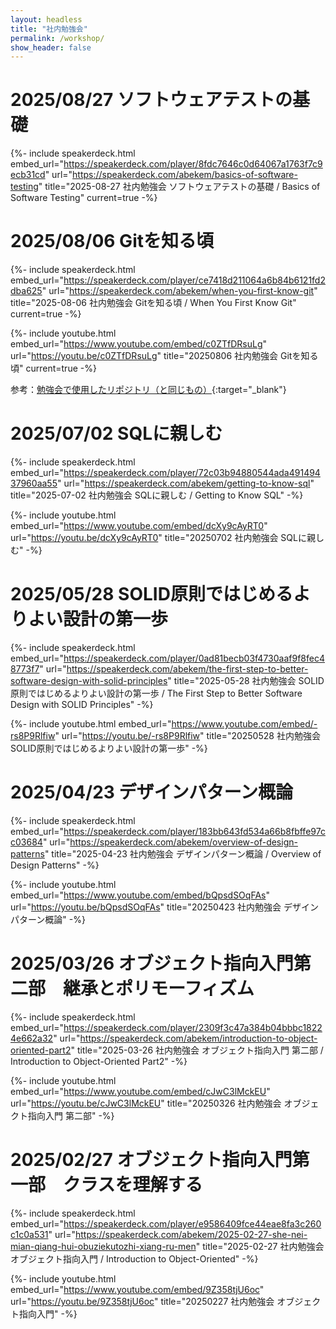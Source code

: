 ```yaml
---
layout: headless
title: "社内勉強会"
permalink: /workshop/
show_header: false
---
```


# 2025/08/27 ソフトウェアテストの基礎


{%- include speakerdeck.html 
    embed_url="https://speakerdeck.com/player/8fdc7646c0d64067a1763f7c9ecb31cd"
    url="https://speakerdeck.com/abekem/basics-of-software-testing"
    title="2025-08-27 社内勉強会 ソフトウェアテストの基礎 / Basics of Software Testing" 
    current=true -%}


# 2025/08/06 Gitを知る頃


{%- include speakerdeck.html 
    embed_url="https://speakerdeck.com/player/ce7418d211064a6b84b6121fd2dba625"
    url="https://speakerdeck.com/abekem/when-you-first-know-git"
    title="2025-08-06 社内勉強会 Gitを知る頃 / When You First Know Git" 
    current=true -%}


{%- include youtube.html
    embed_url="https://www.youtube.com/embed/c0ZTfDRsuLg"
    url="https://youtu.be/c0ZTfDRsuLg"
    title="20250806 社内勉強会 Gitを知る頃"
    current=true -%}


参考：[勉強会で使用したリポジトリ（と同じもの）](https://github.com/abekem/git-hands-on){:target="_blank"}


# 2025/07/02 SQLに親しむ


{%- include speakerdeck.html 
    embed_url="https://speakerdeck.com/player/72c03b94880544ada49149437960aa55"
    url="https://speakerdeck.com/abekem/getting-to-know-sql"
    title="2025-07-02 社内勉強会 SQLに親しむ / Getting to Know SQL" -%}


{%- include youtube.html
    embed_url="https://www.youtube.com/embed/dcXy9cAyRT0"
    url="https://youtu.be/dcXy9cAyRT0"
    title="20250702 社内勉強会 SQLに親しむ" -%}


# 2025/05/28 SOLID原則ではじめるよりよい設計の第一歩


{%- include speakerdeck.html 
    embed_url="https://speakerdeck.com/player/0ad81becb03f4730aaf9f8fec48773f7"
    url="https://speakerdeck.com/abekem/the-first-step-to-better-software-design-with-solid-principles"
    title="2025-05-28 社内勉強会 SOLID原則ではじめるよりよい設計の第一歩 / The First Step to Better Software Design with SOLID Principles" -%}


{%- include youtube.html
    embed_url="https://www.youtube.com/embed/-rs8P9Rlfiw"
    url="https://youtu.be/-rs8P9Rlfiw"
    title="20250528 社内勉強会 SOLID原則ではじめるよりよい設計の第一歩" -%}


# 2025/04/23 デザインパターン概論


{%- include speakerdeck.html 
    embed_url="https://speakerdeck.com/player/183bb643fd534a66b8fbffe97cc03684"
    url="https://speakerdeck.com/abekem/overview-of-design-patterns"
    title="2025-04-23 社内勉強会 デザインパターン概論 / Overview of Design Patterns" -%}


{%- include youtube.html
    embed_url="https://www.youtube.com/embed/bQpsdSOqFAs"
    url="https://youtu.be/bQpsdSOqFAs"
    title="20250423 社内勉強会 デザインパターン概論" -%}


# 2025/03/26 オブジェクト指向入門第二部　継承とポリモーフィズム


{%- include speakerdeck.html 
    embed_url="https://speakerdeck.com/player/2309f3c47a384b04bbbc18224e662a32"
    url="https://speakerdeck.com/abekem/introduction-to-object-oriented-part2"
    title="2025-03-26 社内勉強会 オブジェクト指向入門 第二部 / Introduction to Object-Oriented Part2" -%}


{%- include youtube.html
    embed_url="https://www.youtube.com/embed/cJwC3lMckEU"
    url="https://youtu.be/cJwC3lMckEU"
    title="20250326 社内勉強会 オブジェクト指向入門 第二部" -%}


# 2025/02/27 オブジェクト指向入門第一部　クラスを理解する


{%- include speakerdeck.html 
    embed_url="https://speakerdeck.com/player/e9586409fce44eae8fa3c260c1c0a531"
    url="https://speakerdeck.com/abekem/2025-02-27-she-nei-mian-qiang-hui-obuziekutozhi-xiang-ru-men"
    title="2025-02-27 社内勉強会 オブジェクト指向入門 / Introduction to Object-Oriented" -%}


{%- include youtube.html
    embed_url="https://www.youtube.com/embed/9Z358tjU6oc"
    url="https://youtu.be/9Z358tjU6oc"
    title="20250227 社内勉強会 オブジェクト指向入門" -%}
